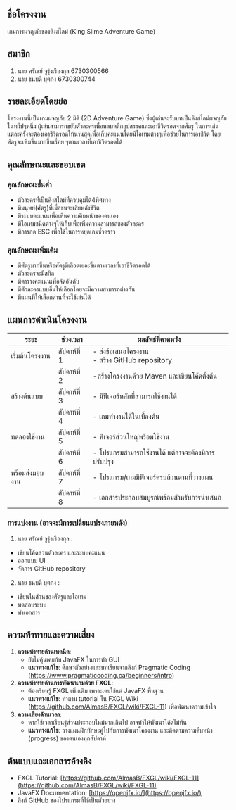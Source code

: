 ## ชื่อโครงงาน
เกมการผจญภัยของคิงสไลม์ (King Slime Adventure Game)
## สมาชิก

1. นาย ศรัณย์ จูรุ่งเรืองกุล 6730300566
2. นาย ธนบดี บุตกง 6730300744

## รายละเอียดโดยย่อ

โครงงานนี้เป็นเกมผจญภัย 2 มิติ (2D Adventure Game) ซึ่งผู้เล่นจะรับบทเป็นคิงสไลม์ผจญภัยในทวีปๆหนึ่ง ผู้เล่นสามารถขยับตัวละครเพื่อหลบหลีกอุปสรรคและเอาชีวิตรอดจากศัตรู ในการเล่นแต่ละครั้งจะต้องเอาชีวิตรอดให้นานสุดเพื่อเก็บคะแนนโดยมีไอเทมต่างๆเพื่อช่วยในการเอาชีวิต 	โดยศัตรูจะเพิ่มขึ้นมากขึ้นเรื่อย ๆตามเวลาที่เอาชีวิตรอดได้
## คุณลักษณะและขอบเขต

### คุณลักษณะขั้นต่ำ

-	ตัวละครที่เป็นคิงสไลม์ที่ควบคุมได้4ทิศทาง
-	มีมนุษย์(ศัตรู)ที่เมื่อชนจะเสียพลังชีวิต
-	มีระบบคะแนนเพื่อเห็นความคืบหน้าของตนเอง
-	มีไอเทมชนิดต่างๆให้เก็บเพื่อเพิ่มความสามารถของตัวละคร
-	มีการกด ESC เพื่อใช้ในการหยุดเกมชั่วคราว

### คุณลักษณะเพิ่มเติม

-	มีศัตรูมากขึ้นหรือศัตรูมีเลือดเยอะขึ้นตามเวลาที่เอาชีวิตรอดได้
-	ตัวละครจะมีสกิล
-	มีตารางคะแนนเพื่อจัดอันดับ
-	มีตัวละครแบบอื่นให้เลือกโดยจะมีความสามารถต่างกัน
-	มีแผนที่ให้เลือกด่านที่จะใช้เล่นได้

## แผนการดำเนินโครงงาน


| **ระยะ**        | **ช่วงเวลา**   | **ผลลัพธ์ที่คาดหวัง**                                                                            |
| --------------- | -------------- | ------------------------------------------------------------------------------------------------ |
| เริ่มต้นโครงงาน | สัปดาห์ที่ 1 | - ส่งข้อเสนอโครงงาน<br>- สร้าง GitHub repository<br> |
|              | สัปดาห์ที่ 2 | -สร้างโครงงานด้วย Maven และเขียนโค้ดตั้งต้น |
| สร้างต้นแบบ     | สัปดาห์ที่ 3 | - มีฟีเจอร์หลักที่สามารถใช้งานได้                  |
|               | สัปดาห์ที่ 4  | - เกมทำงานได้ในเบื้องต้น                       |
| ทดลองใช้งาน     | สัปดาห์ที่ 5 | - ฟีเจอร์ส่วนใหญ่พร้อมใช้งาน<br>          |
|                | สัปดาห์ที่ 6 | - โปรแกรมสามารถใช้งานได้ แต่อาจจะต้องมีการปรับปรุง |
| พร้อมส่งมอบงาน  | สัปดาห์ที่ 7 | - โปรแกรม/เกมมีฟีเจอร์ครบถ้วนตามที่วางแผน<br>           |
|                | สัปดาห์ที่ 8 | - เอกสารประกอบสมบูรณ์พร้อมสำหรับการนำเสนอ|

### การแบ่งงาน (อาจจะมีการเปลี่ยนแปรงภายหลัง)

1. นาย ศรัณย์ จูรุ่งเรืองกุล :
-	เขียนโค้ดส่วนตัวละคร และระบบคะแนน 
-	ออกแบบ UI
-	จัดการ GitHub repository


2. นาย ธนบดี บุตกง :
-	เขียนในส่วนของศัตรูและไอเทม
-	ทดสอบระบบ
-	ทำเอกสาร


## ความท้าทายและความเสี่ยง

1. **ความท้าทายด้านเทคนิค**:
    - ยังไม่คุ้นเคยกับ JavaFX ในการทำ GUI
    - **แนวทางแก้ไข**: ศึกษาตัวอย่างและบทเรียนจากลิงก์ Pragmatic Coding (https://www.pragmaticcoding.ca/beginners/intro)
2. **ความท้าทายด้านการพัฒนาเกมด้วย FXGL**:
    - ต้องเรียนรู้ FXGL เพิ่มเติม เพราะเคยใช้แต่ JavaFX พื้นฐาน
    - **แนวทางแก้ไข**: ทำตาม tutorial ใน FXGL Wiki (https://github.com/AlmasB/FXGL/wiki/FXGL-11) เพื่อพัฒนาความเข้าใจ
3. **ความเสี่ยงด้านเวลา**:
    - หากใช้เวลาเรียนรู้ส่วนประกอบใหม่มากเกินไป อาจทำให้พัฒนาโค้ดไม่ทัน
    - **แนวทางแก้ไข**: วางแผนฝึกทักษะคู่ไปกับการพัฒนาโครงงาน และติดตามความคืบหน้า (progress) ของตนเองทุกสัปดาห์

## ต้นแบบและเอกสารอ้างอิง

- FXGL Tutorial: [https://github.com/AlmasB/FXGL/wiki/FXGL-11](https://github.com/AlmasB/FXGL/wiki/FXGL-11)
- JavaFX Documentation: [https://openjfx.io/](https://openjfx.io/)
- ลิงก์ GitHub ของโปรแกรมที่ใช้เป็นตัวอย่าง
